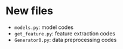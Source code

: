 # New files
* `models.py`: model codes
* `get_feature.py`: feature extraction codes
* `Generator0.py`: data preprocessing codes
